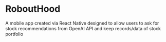 # RoboutHood
A mobile app created via React Native designed to allow users to ask for stock recommendations from OpenAI API and keep records/data of stock portfolio
